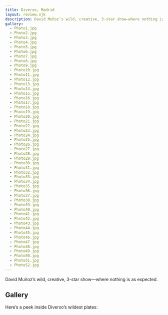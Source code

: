 ```yaml
---
title: Diverxo, Madrid
layout: review.njk
description: David Muñoz’s wild, creative, 3-star show—where nothing is as expected.
gallery:
  - Photo1.jpg
  - Photo2.jpg
  - Photo3.jpg
  - Photo4.jpg
  - Photo5.jpg
  - Photo6.jpg
  - Photo7.jpg
  - Photo8.jpg
  - Photo9.jpg
  - Photo10.jpg
  - Photo11.jpg
  - Photo12.jpg
  - Photo13.jpg
  - Photo14.jpg
  - Photo15.jpg
  - Photo16.jpg
  - Photo17.jpg
  - Photo18.jpg
  - Photo19.jpg
  - Photo20.jpg
  - Photo21.jpg
  - Photo22.jpg
  - Photo23.jpg
  - Photo24.jpg
  - Photo25.jpg
  - Photo26.jpg
  - Photo27.jpg
  - Photo28.jpg
  - Photo29.jpg
  - Photo30.jpg
  - Photo31.jpg
  - Photo32.jpg
  - Photo33.jpg
  - Photo34.jpg
  - Photo35.jpg
  - Photo36.jpg
  - Photo37.jpg
  - Photo38.jpg
  - Photo39.jpg
  - Photo40.jpg
  - Photo41.jpg
  - Photo42.jpg
  - Photo43.jpg
  - Photo44.jpg
  - Photo45.jpg
  - Photo46.jpg
  - Photo47.jpg
  - Photo48.jpg
  - Photo49.jpg
  - Photo50.jpg
  - Photo51.jpg
  - Photo52.jpg
---
```

David Muñoz’s wild, creative, 3-star show—where nothing is as expected.

## Gallery

Here’s a peek inside Diverxo’s wildest plates:
